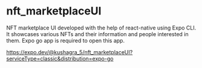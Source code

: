 # nft_marketplaceUI
NFT marketplace UI developed with the help of react-native using Expo CLI. It showcases various NFTs and their information and people interested in them.
Expo go app is required to open this app.

https://expo.dev/@kushagra_5/nft_marketplaceUI?serviceType=classic&distribution=expo-go
